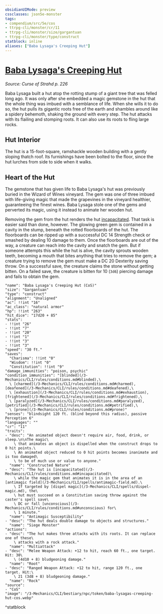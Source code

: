 ```yaml
---
obsidianUIMode: preview
cssclasses: json5e-monster
tags:
- compendium/src/5e/cos
- ttrpg-cli/monster/cr/11
- ttrpg-cli/monster/size/gargantuan
- ttrpg-cli/monster/type/construct
statblock: inline
aliases: ["Baba Lysaga's Creeping Hut"]
---
```

# [Baba Lysaga's Creeping Hut](3-Mechanics\CLI\bestiary\npc/baba-lysagas-creeping-hut-cos.md)
*Source: Curse of Strahd p. 226*  

Baba Lysaga built a hut atop the rotting stump of a giant tree that was felled long ago. It was only after she embedded a magic gemstone in the hut that the whole thing was imbued with a semblance of life. When she wills it to do so, the hut pulls its gigantic roots free of the earth and shambles around like a spidery behemoth, shaking the ground with every step. The hut attacks with its flailing and stomping roots. It can also use its roots to fling large rocks.

## Hut Interior

The hut is a 15-foot-square, ramshackle wooden building with a gently sloping thatch roof. Its furnishings have been bolted to the floor, since the hut lurches from side to side when it walks.

## Heart of the Hut

The gemstone that has given life to Baba Lysaga's hut was previously buried in the Wizard of Wines vineyard. The gem was one of three imbued with life-giving magic that made the grapevines in the vineyard healthier, guaranteeing the finest wines. Baba Lysaga stole one of the gems and perverted its magic, using it instead to animate her wooden hut.

Removing the gem from the hut renders the hut [incapacitated](/3-Mechanics/CLI/rules/conditions.md#incapacitated). That task is easier said than done, however. The glowing green gem is contained in a cavity in the stump, beneath the rotted floorboards of the hut. The floorboards can be ripped up with a successful DC 14 Strength check or smashed by dealing 10 damage to them. Once the floorboards are out of the way, a creature can reach into the cavity and snatch the gem. But if someone attempts this while the hut is alive, the cavity sprouts wooden teeth, becoming a mouth that bites anything that tries to remove the gem; a creature trying to remove the gem must make a DC 20 Dexterity saving throw. On a successful save, the creature claims the stone without getting bitten. On a failed save, the creature is bitten for 10 (`3d6`) piercing damage and fails to obtain the gem.

```statblock
"name": "Baba Lysaga's Creeping Hut (CoS)"
"size": "Gargantuan"
"type": "construct"
"alignment": "Unaligned"
"ac": !!int "16"
"ac_class": "natural armor"
"hp": !!int "263"
"hit_dice": "17d20 + 85"
"stats":
- !!int "26"
- !!int "7"
- !!int "20"
- !!int "1"
- !!int "3"
- !!int "3"
"speed": "30 ft."
"saves":
  "Charisma": !!int "0"
  "Wisdom": !!int "0"
  "Constitution": !!int "9"
"damage_immunities": "poison, psychic"
"condition_immunities": "[blinded](/3-Mechanics/CLI/rules/conditions.md#blinded),\
  \ [charmed](/3-Mechanics/CLI/rules/conditions.md#charmed), [deafened](/3-Mechanics/CLI/rules/conditions.md#deafened),\
  \ [exhaustion](/3-Mechanics/CLI/rules/conditions.md#exhaustion), [frightened](/3-Mechanics/CLI/rules/conditions.md#frightened),\
  \ [paralyzed](/3-Mechanics/CLI/rules/conditions.md#paralyzed), [petrified](/3-Mechanics/CLI/rules/conditions.md#petrified),\
  \ [prone](/3-Mechanics/CLI/rules/conditions.md#prone)"
"senses": "blindsight 120 ft. (blind beyond this radius), passive Perception 6"
"languages": ""
"cr": "11"
"traits":
- "desc": "An animated object doesn't require air, food, drink, or sleep.\n\nThe magic\
    \ that animates an object is dispelled when the construct drops to 0 hit points.\
    \ An animated object reduced to 0 hit points becomes inanimate and is too damaged\
    \ to be of much use or value to anyone."
  "name": "Constructed Nature"
- "desc": "The hut is [incapacitated](/3-Mechanics/CLI/rules/conditions.md#incapacitated)\
    \ while the magic gem that animates it is in the area of an [antimagic field](/3-Mechanics/CLI/spells/antimagic-field.md).\
    \ If targeted by [dispel magic](/3-Mechanics/CLI/spells/dispel-magic.md), the\
    \ hut must succeed on a Constitution saving throw against the caster's spell save\
    \ DC or fall [unconscious](/3-Mechanics/CLI/rules/conditions.md#unconscious) for\
    \ 1 minute."
  "name": "Antimagic Susceptibility"
- "desc": "The hut deals double damage to objects and structures."
  "name": "Siege Monster"
"actions":
- "desc": "The hut makes three attacks with its roots. It can replace one of these\
    \ attacks with a rock attack."
  "name": "Multiattack"
- "desc": "Melee Weapon Attack: +12 to hit, reach 60 ft., one target. Hit: 30\
    \ (4d10 + 8) bludgeoning damage."
  "name": "Root"
- "desc": "Ranged Weapon Attack: +12 to hit, range 120 ft., one target. Hit:\
    \ 21 (3d8 + 8) bludgeoning damage."
  "name": "Rock"
"source":
- "CoS"
"image": "/3-Mechanics/CLI/bestiary/npc/token/baba-lysagas-creeping-hut-cos.webp"
```
^statblock